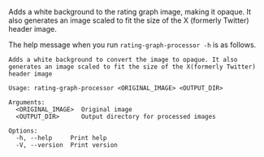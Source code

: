 Adds a white background to the rating graph image, making it opaque.
It also generates an image scaled to fit the size of the X (formerly Twitter) header image.

The help message when you run `rating-graph-processor -h` is as follows.

```
Adds a white background to convert the image to opaque. It also generates an image scaled to fit the size of the X(formerly Twitter) header image

Usage: rating-graph-processor <ORIGINAL_IMAGE> <OUTPUT_DIR>

Arguments:
  <ORIGINAL_IMAGE>  Original image
  <OUTPUT_DIR>      Output directory for processed images

Options:
  -h, --help     Print help
  -V, --version  Print version
```
